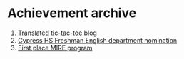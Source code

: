 # Achievement archive
1. [Translated tic-tac-toe blog](/Translated-tictactoe-blog)
2. [Cypress HS Freshman English department nomination](/English1-nomination)
3. [First place MIRE program](/First-place-MIRE)
